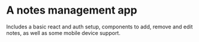 # A notes management app
Includes a basic react and auth setup, components to add, remove and edit notes, as well as some mobile device support.
